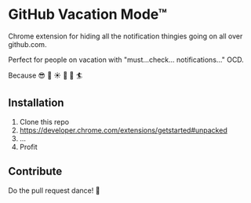 GitHub Vacation Mode™ 
==========================

Chrome extension for hiding all the notification thingies going on all over github.com. 

Perfect for people on vacation with "must…check… notifications…" OCD.

Because :sunglasses: :palm_tree: :sunny: :beers: :tropical_drink: :surfer:

## Installation
1. Clone this repo
1. https://developer.chrome.com/extensions/getstarted#unpacked
1. ...
1. Profit

## Contribute

Do the pull request dance! :dancers:
